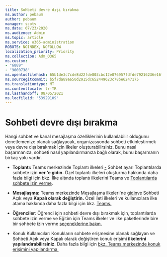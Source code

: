 ```yaml
---
title: Sohbeti devre dışı bırakma
ms.author: pebaum
author: pebaum
manager: scotv
ms.date: 07/23/2020
ms.audience: Admin
ms.topic: article
ms.service: o365-administration
ROBOTS: NOINDEX, NOFOLLOW
localization_priority: Priority
ms.collection: Adm_O365
ms.custom:
- "6889"
- "9000738"
ms.openlocfilehash: 65b1de3c7cde8d22fde803cbc12e076957fdfde79216236e16f22ad0ba2222ef
ms.sourcegitcommit: b5f7da89a650d2915dc652449623c78be6247175
ms.translationtype: MT
ms.contentlocale: tr-TR
ms.lasthandoff: 08/05/2021
ms.locfileid: "53929109"
---
```

# <a name="disable-chat"></a>Sohbeti devre dışı bırakma

Hangi sohbet ve kanal mesajlaşma özelliklerinin kullanılabilir olduğunu denetlemenize olanak sağlayacak, organizasyonda sohbeti etkinleştirmek veya devre dışı bırakmak için ilkeler oluşturabilirsiniz. Bunu nasıl başarmanıza, sohbeti nasıl yapılandırmanıza bağlı olarak, bunu başarmanın birkaç yolu vardır.

- **Toplantı:** Teams merkezinde Toplantı ilkeleri [-](https://admin.teams.microsoft.com/) Sohbet ayarı Toplantılarda sohbete izin **ver 'e gidin.** Özel toplantı ilkeleri oluşturma hakkında daha fazla bilgi için bkz. İlke altında toplantı ilkelerini Teams ve [Toplantılarda](/microsoftteams/meeting-policies-in-teams) [sohbete izin verme](/microsoftteams/meeting-policies-in-teams#allow-chat-in-meetings).

- **Mesajlaşma:** Teams merkezinde Mesajlaşma ilkeleri'ne [gidin](https://admin.teams.microsoft.com/)ve Sohbeti Açık veya **Kapalı olarak** **değiştirin.** Özel ileti ilkeleri ve kullanıcılara ilke atama hakkında daha fazla bilgi için bkz. [Teams.](/microsoftteams/messaging-policies-in-teams)

- **Öğrenciler**: Öğrenci için sohbeti devre dışı bırakmak için, toplantılarda sohbete izin verme ve Eğitim için Teams ilkeler ve ilke paketlerinde bire bir sohbete izin verme [seçeneklerine bakın.](/microsoftteams/policy-packages-edu)

- Konuk Kullanıcılar: Konukların sohbete erişmesine olanak sağlayan ve Sohbeti Açık veya Kapalı olarak değiştiren konuk erişimi **ilkelerini** **yapılandırabilirsiniz.** Daha fazla bilgi için [bkz. Teams merkezinde konuk erişimini yapılandırma.](/microsoftteams/set-up-guests#configure-guest-access-in-the-teams-admin-center)




